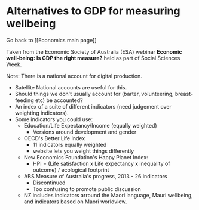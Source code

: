 # Alternatives to GDP for measuring wellbeing

Go back to [[Economics main page]]

Taken from the Economic Society of Australia (ESA) webinar **Economic well-being: Is GDP the right measure?** held as part of Social Sciences Week.

Note: There is a national account for digital production. 

- Satellite National accounts are useful for this.
- Should things we don't usually account for (barter, volunteering, breast-feeding etc) be accounted?
- An index of a suite of different indicators (need judgement over weighting indicators).
- Some indicators you could use:
	- Education/Life Expectancy/Income (equally weighted)
		- Versions around development and gender
	- OECD's Better Life Index
		- 11 indicators equally weighted
		- website lets you weight things differently
	- New Economics Foundation's Happy Planet Index:
		- HPI = (Life satisfaction x Life expectancy x inequality of outcome) / ecological footprint
	- ABS Measure of Australia's progress, 2013 - 26 indicators
		- Discontinued
		- Too confusing to promote public discussion
	- NZ includes indicators arround the Maori language, Mauri wellbeing, and indicators based on Maori worldview.